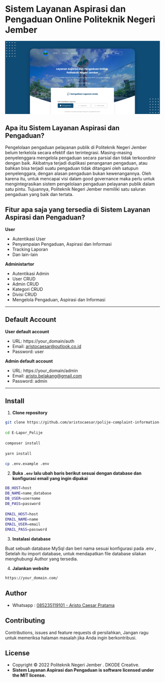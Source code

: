 <h1>Sistem Layanan Aspirasi dan Pengaduan Online Politeknik Negeri Jember</h1>

![Banner](https://raw.githubusercontent.com/aristocaesar/polije-complaint-information-system/debug/public/images/readmd.png)

## Apa itu Sistem Layanan Aspirasi dan Pengaduan?

Pengelolaan pengaduan pelayanan publik di Politeknik Negeri Jember belum terkelola secara efektif dan terintegrasi. Masing-masing penyelenggara mengelola pengaduan secara parsial dan tidak terkoordinir dengan baik. Akibatnya terjadi duplikasi penanganan pengaduan, atau bahkan bisa terjadi suatu pengaduan tidak ditangani oleh satupun penyelenggara, dengan alasan pengaduan bukan kewenangannya. Oleh karena itu, untuk mencapai visi dalam good governance maka perlu untuk mengintegrasikan sistem pengelolaan pengaduan pelayanan publik dalam satu pintu. Tujuannya, Politeknik Negeri Jember memiliki satu saluran pengaduan yang baik dan tertata.

## Fitur apa saja yang tersedia di Sistem Layanan Aspirasi dan Pengaduan?

**User**

- Autentikasi User
- Penyampaian Pengaduan, Aspirasi dan Informasi
- Tracking Laporan
- Dan lain-lain

**Administartor**

- Autentikasi Admin
- User CRUD
- Admin CRUD
- Kategori CRUD
- Divisi CRUD
- Mengelola Pengaduan, Aspirasi dan Informasi

---

## Default Account

**User default account**

- URL: https://your_domain/auth
- Email: aristocaesar@outlook.co.id
- Password: user

**Admin default account**

- URL: https://your_domain/admin
- Email: aristo.belakang@gmail.com
- Password: admin

---

## Install

1. **Clone repository**

```bash
git clone https://github.com/aristocaesar/polije-complaint-information-system.git E-Lapor_Polije

cd E-Lapor_Polije

composer install

yarn install

cp .env.example .env
```

2. **Buka `.env` lalu ubah baris berikut sesuai dengan database dan konfigurasi email yang ingin dipakai**

```bash
DB_HOST=host
DB_NAME=name_database
DB_USER=username
DB_PASS=password

EMAIL_HOST=host
EMAIL_NAME=name
EMAIL_USER=email
EMAIL_PASS=password
```

3. **Instalasi database**

Buat sebuah database MySql dan beri nama sesuai konfigurasi pada .env , Setelah itu import database, untuk mendapatkan file database silakan menghubungi Author yang tersedia.

4. **Jalankan website**

```bash
https://your_domain.com/
```

## Author

- Whatsapp : <a href="https://api.whatsapp.com/send?phone=85235119101&text=Hallo%20Aristo,%20Saya%20ingin%20mendapatkan%20mengakses%20database%20E-Lapor%20Polije" target="_blank"> 085235119101 - Aristo Caesar Pratama</a>

## Contributing

Contributions, issues and feature requests di persilahkan, Jangan ragu untuk memeriksa halaman masalah jika Anda ingin berkontribusi.

## License

- Copyright © 2022 Politeknik Negeri Jember . DKODE Creative.
- **Sistem Layanan Aspirasi dan Pengaduan is software licensed under the MIT license.**
